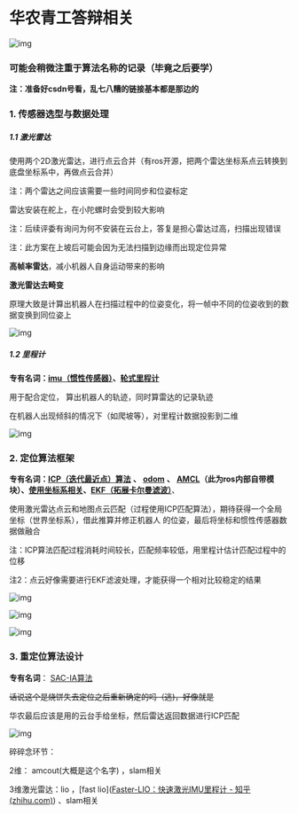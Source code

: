 # 华农青工答辩相关

![img](https://cdn.nlark.com/yuque/0/2023/png/35096281/1698933171432-197af6ac-bd6e-4f03-8fc4-5dc3bcae3a88.png)





### 可能会稍微注重于算法名称的记录（毕竟之后要学）

**注：准备好csdn号看，乱七八糟的链接基本都是那边的**



### 1.  传感器选型与数据处理

##### 1.1 激光雷达

使用两个2D激光雷达，进行点云合并（有ros开源，把两个雷达坐标系点云转换到底盘坐标系中，再做点云合并）

注：两个雷达之间应该需要一些时间同步和位姿标定 

雷达安装在舵上，在小陀螺时会受到较大影响

注：后续评委有询问为何不安装在云台上，答复是担心雷达过高，扫描出现错误

注：此方案在上坡后可能会因为无法扫描到边缘而出现定位异常

**高帧率雷达**，减小机器人自身运动带来的影响 



**激光雷达去畸变**

原理大致是计算出机器人在扫描过程中的位姿变化，将一帧中不同的位姿收到的数据变换到同位姿上

![img](https://cdn.nlark.com/yuque/0/2023/png/35096281/1698947040828-bbd66b3d-70b5-49b9-a865-f4445abaf5fd.png)

##### 1.2 里程计

**专有名词：**[**imu（惯性传感器）**](https://blog.csdn.net/DFWee/article/details/121402986)**、**[**轮式里程计**](https://blog.csdn.net/u013468614/article/details/106724804)

用于配合定位， 算出机器人的轨迹，同时算雷达的记录轨迹

在机器人出现倾斜的情况下（如爬坡等），对里程计数据投影到二维



![img](https://cdn.nlark.com/yuque/0/2023/png/35096281/1698948345294-7fce5a74-ae08-404f-91da-cd4bceb09c78.png)



### 2. 定位算法框架

 **专有名词：**[**ICP（迭代最近点）算法**](https://blog.csdn.net/sinat_52032317/article/details/130441840) **、**  [**odom**](https://blog.csdn.net/u012686154/article/details/88174195) **、** [**AMCL**](https://zhuanlan.zhihu.com/p/126199044)**（此为ros内部自带模块）、**[**使用坐标系相关**](https://www.cnblogs.com/dayspring/articles/10109260.html)**、**[**EKF（拓展卡尔曼滤波）**](https://zhuanlan.zhihu.com/p/67138271)、 

 使用激光雷达点云和地图点云匹配（过程使用ICP匹配算法），期待获得一个全局坐标（世界坐标系），借此推算并修正机器人 的位姿，最后将坐标和惯性传感器数据做融合

注：ICP算法匹配过程消耗时间较长，匹配频率较低，用里程计估计匹配过程中的位移

注2：点云好像需要进行EKF滤波处理，才能获得一个相对比较稳定的结果 



![img](https://cdn.nlark.com/yuque/0/2023/png/35096281/1699017632239-8d6ea2c6-ba08-4131-a722-0ce9fd2243eb.png)

![img](https://cdn.nlark.com/yuque/0/2023/png/35096281/1699062883172-bbe37f10-6789-42ff-b667-ad2a34972c46.png)

 ![img](https://cdn.nlark.com/yuque/0/2023/png/35096281/1699063590584-129f02a2-94d0-4a39-9f6d-2fecf12d1ed3.png) 

### 3. 重定位算法设计

**专有名词**：  [SAC-IA算法](https://blog.csdn.net/leet9496/article/details/106166943)

~~话说这个是烧饼失去定位之后重新确定的吗（逃)，好像就是~~ 

华农最后应该是用的云台手给坐标，然后雷达返回数据进行ICP匹配



![img](https://cdn.nlark.com/yuque/0/2023/png/35096281/1699064535020-89518bf9-4424-4be5-9e2e-c578fc0c862b.png)



碎碎念环节：

2维： amcout(大概是这个名字) ，slam相关

3维激光雷达：lio ，[fast lio]([Faster-LIO：快速激光IMU里程计 - 知乎 (zhihu.com)](https://zhuanlan.zhihu.com/p/468628910)) 、slam相关